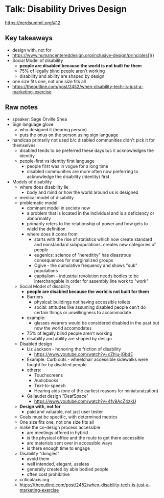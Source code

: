 # Talk: Disability Drives Design

https://nerdsummit.org/#12

## Key takeaways

- design with, not for
- https://www.humancentereddesign.org/inclusive-design/principles[]()
- Social Model of disability
	- **people are disabled because the world is not built for them**
	- 75% of legally blind people aren't working
	- disability and ability are shaped by design
- one size fits one, not one size fits all
- https://theoutline.com/post/2452/when-disability-tech-is-just-a-marketing-exercise

## Raw notes

- speaker: Sage Orville Shea
- Sign language glove
	- who designed it (hearing person)
	- puts the onus on the person using sign language
- handicap primarily not used b/c disabled communities didn't pick it for themselves
	- disabled tends to be preferred these days b/c it acknowledges the identity.
	- people-first vs identity first language
		- people first was in vogue for a long time
		- disabled communities are more often now preferring to acknowledge the disability (identity) first
- Models of disability
	- where does disability lie
		- body and mind or how the world around us is designed
	- medical model of disability
    - problematic model
		- dominant model in society now
		- a problem that is located in the individual and is a deficiency or abnormality
		- primarily refers to the relationship of power and how gets to wield the definition
		- where does it come from
			- starts with the rise of statistics which now create standard and nonstandard subpopulations.  creates new categories of people
			- eugenics: science of "hereditity" has disastrous consequences for marginalized groups
			- Ogive - the cumulative frequency and shows "sub" populations
			- capitalism - industrial revolution needs bodies to be interchangable in order for assembly line work to "work"
	- Social Model of disability
		- **people are disabled because the world is not built for them**
		- Barriers
			- physical: buildings not having accessible toilets
			- social: attitudes like assuming disabled people can't do certain things or unwillingness to accommodate
		- example:
			- glasses wearers would be considered disabled in the past but now the world accomodates
		- 75% of legally blind people aren't working
		- disability and ability are shaped by design
	- Disabled design
		- Liz Jackson - honoring the friction of disability
			- https://www.youtube.com/watch?v=cZhiu-jGbdE
		- Example: Curb cuts - wheelchair accessible sidewalks were fought for by disabled people
		- others:
			- Touchscreens
			- Audiobooks
			- Text-to-speech
			- Hearing aids (one of the earliest reasons for miniaturaization)
		- Gallaudet design "DeafSpace"
			- https://www.youtube.com/watch?v=4fy9AcZ4zkU
	- **Design with, not for**
		- paid and valuable, not just user tester
	- Goals must be specific, with determined metrics
	- One size fits one, not one size fits all
	- make the co-design process accessible
		- are meetings offered in hybrid
		- is the physical office and the route to get there accessible
		- are materials sent over in accessible ways
		- is there enough time to engage
	- Disability "dongles"
		- avoid them
		- well intended, elegant, useless
		- generally created by able bodied people
		- often cost prohibitive
	- criticalaxis.org
	- https://theoutline.com/post/2452/when-disability-tech-is-just-a-marketing-exercise
